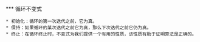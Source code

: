
*** 循环不变式

    * 初始化：循环的第一次迭代之前，它为真。
    * 保持：如果循环的某次迭代之前它为真，那么下次迭代之前它仍为真。
    * 终止：在循环终止时，不变式为我们提供一个有用的性质，该性质有助于证明算法是正确的。
